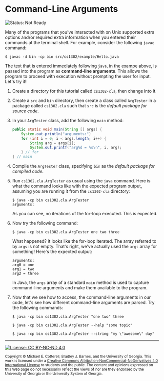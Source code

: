 # Command-Line Arguments

![Status: Not Ready](https://img.shields.io/badge/Status-Not%20Ready-red.svg)

Many of the programs that you've interacted with on Unix supported extra options
and/or required extra information when you entered their commands at the terminal
shell. For example, consider the following `javac` command:

```
$ javac -d bin -cp bin src/cs1302/example/Hello.java
```

The text that is entered immediately following `java`, in the exampe above, is
passed into the program as __command-line arguments__. This allows the program
to proceed with execution without prompting the user for input. Let's try it!

1. Create a directory for this tutorial called `cs1302-cla`, then change into it.

1. Create a `src` and `bin` directory, then create a class called `ArgTester` in 
   a package called `cs1302.cla` such that `src` is the _default package for source code_.
   
1. In your `ArgTester` class, add the following `main` method:

   ```java
   public static void main(String [] args) {
       System.out.println("arguments:")
       for (int i = 0; i < args.length; i++) {
           String arg = args[i];
           System.out.printf("arg%d = %s\n", i, arg);
       } // for
   } // main
   ```
   
1. Compile the `ArgTester` class, specifying `bin` as the _default package for compiled code_.

1. Run `cs1302.cla.ArgTester` as usual using the `java` command. Here is what the command looks
   like with the expected program output, assuming you are running it from the `cs1302-cla`
   directory: 
   
   ```
   $ java -cp bin cs1302.cla.ArgTester
   arguments:
   ```
   
   As you can see, no iterations of the for-loop executed. This is expected.  
   
1. Now try the following command:

   ```
   $ java -cp bin cs1302.cla.ArgTester one two three
   ```
   
   What happened? It looks like the for-loop iterated. The array referred to by `args` is not
   empty. That's right, we've actually used the `args` array for something! Here's the
   expected output:
   
   ```
   arguments:
   arg0 = one
   arg1 = two
   arg2 = three
   ```
   
   In Java, the `args` array of a standard `main` method is used to capture command-line
   arguments and make them available to the program.
   
1. Now that we see how to access, the command-line arguments in our code, let's see how
   different command-line arguments are parsed. Try the following commands:
   
   ```
   $ java -cp bin cs1302.cla.ArgTester "one two" three
   ```
   
   ```
   $ java -cp bin cs1302.cla.ArgTester --help "some topic"
   ```
   
   ```
   $ java -cp bin cs1302.cla.ArgTester --string "my \"awesome\" day"
   ```
   

<hr/>

[![License: CC BY-NC-ND 4.0](https://img.shields.io/badge/License-CC%20BY--NC--ND%204.0-lightgrey.svg)](http://creativecommons.org/licenses/by-nc-nd/4.0/)

<small>
Copyright &copy; Michael E. Cotterell, Bradley J. Barnes, and the University of Georgia.
This work is licensed under a <a rel="license" href="http://creativecommons.org/licenses/by-nc-nd/4.0/">Creative Commons Attribution-NonCommercial-NoDerivatives 4.0 International License</a> to students and the public.
The content and opinions expressed on this Web page do not necessarily reflect the views of nor are they endorsed by the University of Georgia or the University System of Georgia.
</small>
